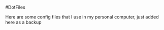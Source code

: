 #DotFiles

Here are some config files that I use in my personal computer, just added here as a backup
